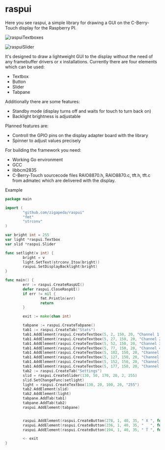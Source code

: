 raspui
======

Here you see raspui, a simple library for drawing a GUI on the C-Berry-Touch display for the Raspberry PI.

![raspuiTextboxes](http://rlc2.zigapeda.de/textbox.jpg)

![raspuiSlider](http://rlc2.zigapeda.de/slider.jpg)

It's designed to draw a lightweight GUI to the display without the need of any framebuffer drivers or x installations. Currently there are four elements which can be used:
 * Textbox
 * Button
 * Slider
 * Tabpane

Additionally there are some features:
 * Standby mode (display turns off and waits for touch to turn back on)
 * Backlight brightness is adjustable

Planned features are:
 * Controll the GPIO pins on the display adapter board with the library
 * Spinner to adjust values precisely

For building the framework you need:
 * Working Go environment
 * GCC
 * libbcm2835
 * C-Berry-Touch sourcecode files RAIO8870.h, RAIO8870.c, tft.h, tft.c from admatec which are delivered with the display.

Example

```go
package main

import (
        "github.com/zigapeda/raspui"
        "fmt"
        "strconv"
)

var bright int = 255
var light *raspui.Textbox
var slid *raspui.Slider

func setlight(v int) {
        bright = v
        light.SetText(strconv.Itoa(bright))
        raspui.SetDisplayBacklight(bright)
}

func main() {
        err := raspui.CreateRaspUI()
        defer raspui.CloseRaspUI()
        if err != nil {
                fmt.Println(err)
                return
        }

        exit := make(chan int)

        tabpane := raspui.CreateTabpane()
        tab1 := raspui.CreateTab("Stats")
        tab1.AddElement(raspui.CreateTextbox(5, 2, 150, 20, "Channel 1: 120 °C"))
        tab1.AddElement(raspui.CreateTextbox(5, 27, 150, 20, "Channel 2:  90 °C"))
        tab1.AddElement(raspui.CreateTextbox(5, 52, 150, 20, "Channel 3:  90 °C"))
        tab1.AddElement(raspui.CreateTextbox(5, 77, 150, 20, "Channel 4:  90 °C"))
        tab1.AddElement(raspui.CreateTextbox(5, 102, 150, 20, "Channel 5:  90 °C"))
        tab1.AddElement(raspui.CreateTextbox(5, 127, 150, 20, "Channel 6:  90 °C"))
        tab1.AddElement(raspui.CreateTextbox(5, 152, 150, 20, "Channel 7:  90 °C"))
        tab1.AddElement(raspui.CreateTextbox(5, 177, 150, 20, "Channel 8:  90 °C"))
        tab2 := raspui.CreateTab("Settings")
        slid = raspui.CreateSlider(130, 50, 170, 20, 2, 255)
        slid.SetChangeFunc(setlight)
        light = raspui.CreateTextbox(130, 20, 100, 20, "255")
        tab2.AddElement(slid)
        tab2.AddElement(light)
        tabpane.AddTab(tab1)
        tabpane.AddTab(tab2)
        raspui.AddElement(tabpane)


        raspui.AddElement(raspui.CreateButton(278, 1, 40, 35, " X ", func() {exit <- 1}))
        raspui.AddElement(raspui.CreateButton(236, 1, 40, 35, " _ ", func() {raspui.Standby()}))
        raspui.AddElement(raspui.CreateButton(194, 1, 40, 35, " T ", func() {light.SetText("Test Pressed")}))

        <- exit
}
```

